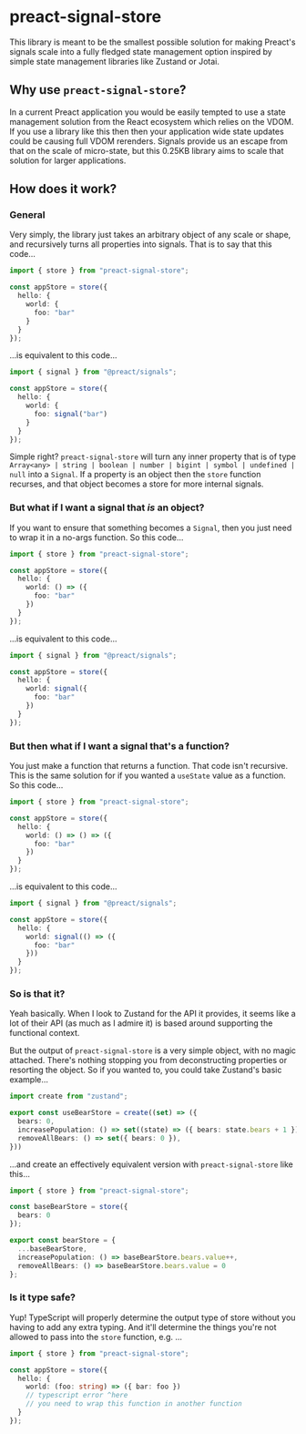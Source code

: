 # preact-signal-store

This library is meant to be the smallest possible solution for making Preact's signals scale into a fully fledged state management
option inspired by simple state management libraries like Zustand or Jotai.

## Why use `preact-signal-store`?

In a current Preact application you would be easily tempted to use a state management solution from the React ecosystem which relies
on the VDOM. If you use a library like this then then your application wide state updates could be causing full VDOM rerenders. Signals
provide us an escape from that on the scale of micro-state, but this 0.25KB library aims to scale that solution for larger applications.

## How does it work?

### General

Very simply, the library just takes an arbitrary object of any scale or shape, and recursively turns all properties into signals. That
is to say that this code...

```ts
import { store } from "preact-signal-store";

const appStore = store({
  hello: {
    world: {
      foo: "bar"
    }
  }
});
```

...is equivalent to this code...

```ts
import { signal } from "@preact/signals";

const appStore = store({
  hello: {
    world: {
      foo: signal("bar")
    }
  }
});
```

Simple right? `preact-signal-store` will turn any inner property that is of type 
`Array<any> | string | boolean | number | bigint | symbol | undefined | null` into a `Signal`. If a property is an object then the `store`
function recurses, and that object becomes a store for more internal signals.

### But what if I want a signal that _is_ an object?

If you want to ensure that something becomes a `Signal`, then you just need to wrap it in a no-args function. So this code...

```ts
import { store } from "preact-signal-store";

const appStore = store({
  hello: {
    world: () => ({
      foo: "bar"
    })
  }
});
```

...is equivalent to this code...

```ts
import { signal } from "@preact/signals";

const appStore = store({
  hello: {
    world: signal({
      foo: "bar"
    })
  }
});
```

### But then what if I want a signal that's a function?

You just make a function that returns a function. That code isn't recursive. This is the same solution for if you wanted a `useState`
value as a function. So this code...

```ts
import { store } from "preact-signal-store";

const appStore = store({
  hello: {
    world: () => () => ({
      foo: "bar"
    })
  }
});
```

...is equivalent to this code...

```ts
import { signal } from "@preact/signals";

const appStore = store({
  hello: {
    world: signal(() => ({
      foo: "bar"
    }))
  }
});
```

### So is that it?

Yeah basically. When I look to Zustand for the API it provides, it seems like a lot of their API (as much as I admire it) is based around 
supporting the functional context.

But the output of `preact-signal-store` is a very simple object, with no magic attached. There's nothing stopping you from deconstructing
properties or resorting the object. So if you wanted to, you could take Zustand's basic example...

```ts
import create from "zustand";

export const useBearStore = create((set) => ({
  bears: 0,
  increasePopulation: () => set((state) => ({ bears: state.bears + 1 })),
  removeAllBears: () => set({ bears: 0 }),
}))
```

...and create an effectively equivalent version with `preact-signal-store` like this...

```ts
import { store } from "preact-signal-store";

const baseBearStore = store({
  bears: 0
});

export const bearStore = {
  ...baseBearStore,
  increasePopulation: () => baseBearStore.bears.value++,
  removeAllBears: () => baseBearStore.bears.value = 0
};
```

### Is it type safe?

Yup! TypeScript will properly determine the output type of store without you having to add any extra typing. And it'll determine the things
you're not allowed to pass into the `store` function, e.g. ...

```ts
import { store } from "preact-signal-store";

const appStore = store({
  hello: {
    world: (foo: string) => ({ bar: foo })
    // typescript error ^here
    // you need to wrap this function in another function
  }
});
```